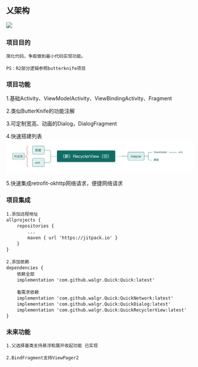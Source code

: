 ## 乂架构

[![](https://jitpack.io/v/walgr/Quick.svg)](https://jitpack.io/#walgr/Quick)

### 项目目的

    简化代码，争取做到最小代码实现功能。

    PS：R2部分逻辑参照butterknife项目

### 项目功能

1.基础Activity、ViewModelActivity、ViewBindingActivity、Fragment
    
2.类似ButterKnife的功能注解
    
3.可定制宽高、动画的Dialog，DialogFragment
    
4.快速搭建列表 
![RecyclerView.png](./assets/README/README-1658197283964.png)

5.快速集成retrofit-okhttp网络请求，便捷网络请求

### 项目集成

    1.添加远程地址
    allprojects {
        repositories {
            ...
            maven { url 'https://jitpack.io' }
        }
    }
    
    2.添加依赖
    dependencies {
        依赖全部
        implementation 'com.github.walgr.Quick:Quick:latest'

        看需求依赖
        implementation 'com.github.walgr.Quick:QuickNetwork:latest'
        implementation 'com.github.walgr.Quick:QuickDialog:latest'
        implementation 'com.github.walgr.Quick:QuickRecyclerView:latest'
    }

### 未来功能

    1.父选择基类支持悬浮和展开收起功能 已实现

    2.BindFragment支持ViewPager2
